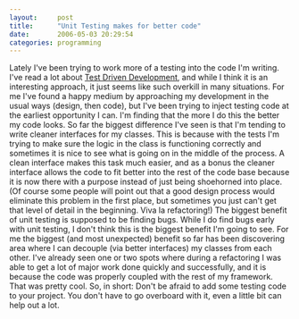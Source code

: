 ```yaml
---
layout:     post
title:      "Unit Testing makes for better code"
date:       2006-05-03 20:29:54
categories: programming
---
```

Lately I've been trying to work more of a testing into the code I'm writing. I've read a lot about [Test Driven Development](http://en.wikipedia.org/wiki/Test_driven_development), and while I think it is an interesting approach, it just seems like such overkill in many situations. For me I've found a happy medium by approaching my development in the usual ways (design, then code), but I've been trying to inject testing code at the earliest opportunity I can. I'm finding that the more I do this the better my code looks. So far the biggest difference I've seen is that I'm tending to write cleaner interfaces for my classes. This is because with the tests I'm trying to make sure the logic in the class is functioning correctly and sometimes it is nice to see what is going on in the middle of the process. A clean interface makes this task much easier, and as a bonus the cleaner interface allows the code to fit better into the rest of the code base because it is now there with a purpose instead of just being shoehorned into place. (Of course some people will point out that a good design process would eliminate this problem in the first place, but sometimes you just can't get that level of detail in the beginning. Viva la refactoring!) The biggest benefit of unit testing is supposed to be finding bugs. While I do find bugs early with unit testing, I don't think this is the biggest benefit I'm going to see. For me the biggest (and most unexpected) benefit so far has been discovering area where I can decouple (via better interfaces) my classes from each other. I've already seen one or two spots where during a refactoring I was able to get a lot of major work done quickly and successfully, and it is because the code was properly coupled with the rest of my framework. That was pretty cool. So, in short: Don't be afraid to add some testing code to your project. You don't have to go overboard with it, even a little bit can help out a lot.
